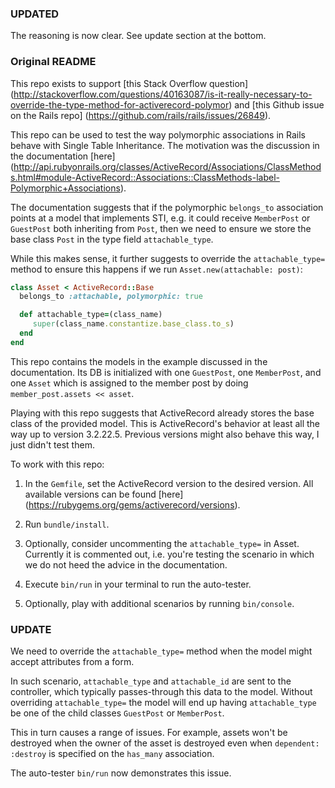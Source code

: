### UPDATED
The reasoning is now clear. See update section at the bottom.

### Original README

This repo exists to support [this Stack Overflow question] (http://stackoverflow.com/questions/40163087/is-it-really-necessary-to-override-the-type-method-for-activerecord-polymor)
and [this Github issue on the Rails repo] (https://github.com/rails/rails/issues/26849).

This repo can be used to test the way polymorphic associations in Rails behave with Single Table Inheritance.
The motivation was the discussion in the documentation [here]
(http://api.rubyonrails.org/classes/ActiveRecord/Associations/ClassMethods.html#module-ActiveRecord::Associations::ClassMethods-label-Polymorphic+Associations).

The documentation suggests that if the polymorphic `belongs_to` association points at a model that implements STI,
e.g. it could receive `MemberPost` or `GuestPost` both inheriting from `Post`, then we need to ensure we store the
base class `Post` in the type field `attachable_type`.

While this makes sense, it further suggests to override the `attachable_type=` method to ensure this happens if we
run `Asset.new(attachable: post)`:
```ruby
class Asset < ActiveRecord::Base
  belongs_to :attachable, polymorphic: true

  def attachable_type=(class_name)
     super(class_name.constantize.base_class.to_s)
  end
end
```

This repo contains the models in the example discussed in the documentation. Its DB is initialized with one `GuestPost`,
one `MemberPost`, and one `Asset` which is assigned to the member post by doing `member_post.assets << asset`.

Playing with this repo suggests that ActiveRecord already stores the base class of the provided model. This is
ActiveRecord's behavior at least all the way up to version 3.2.22.5. Previous versions might also behave this way, I
just didn't test them.

To work with this repo:
  1. In the `Gemfile`, set the ActiveRecord version to the desired version. All available versions can be found [here]
  (https://rubygems.org/gems/activerecord/versions).

  2. Run `bundle/install`.

  3. Optionally, consider uncommenting the `attachable_type=` in Asset. Currently it is commented out, i.e. you're
  testing the scenario in which we do not heed the advice in the documentation.

  4. Execute `bin/run` in your terminal to run the auto-tester.

  5. Optionally, play with additional scenarios by running `bin/console`.

### UPDATE
We need to override the `attachable_type=` method when the model might accept attributes from a form.

In such scenario, `attachable_type` and `attachable_id` are sent to the controller, which typically passes-through this
data to the model. Without overriding `attachable_type=` the model will end up having `attachable_type` be one of the
child classes `GuestPost` or `MemberPost`.

This in turn causes a range of issues. For example, assets won't be destroyed when the owner of the asset is destroyed
even when `dependent: :destroy` is specified on the `has_many` association.

The auto-tester `bin/run` now demonstrates this issue.
